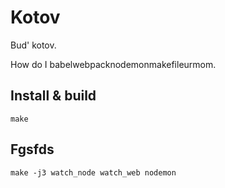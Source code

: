 # Kotov

Bud' kotov.

How do I babelwebpacknodemonmakefileurmom.

## Install & build

```
make
```

## Fgsfds

```
make -j3 watch_node watch_web nodemon
```
